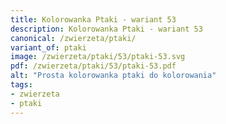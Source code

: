 ```yaml
---
title: Kolorowanka Ptaki - wariant 53
description: Kolorowanka Ptaki - wariant 53
canonical: /zwierzeta/ptaki/
variant_of: ptaki
image: /zwierzeta/ptaki/53/ptaki-53.svg
pdf: /zwierzeta/ptaki/53/ptaki-53.pdf
alt: "Prosta kolorowanka ptaki do kolorowania"
tags:
- zwierzeta
- ptaki
---
```

